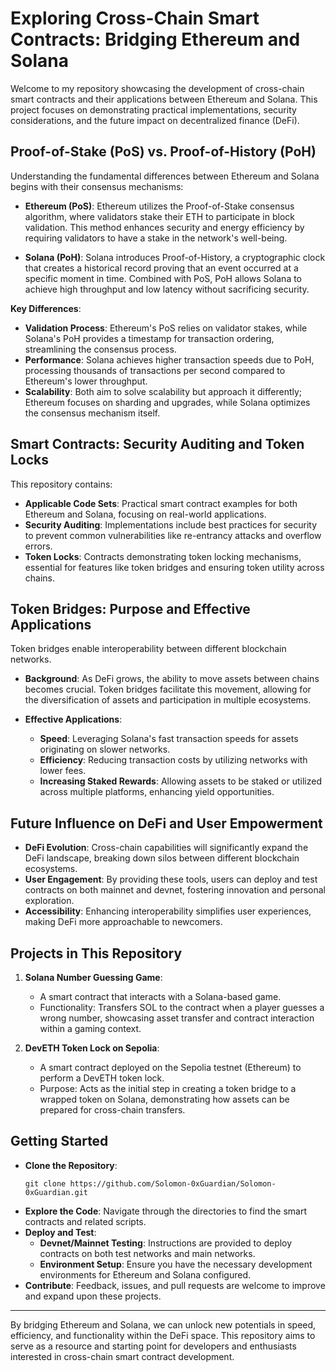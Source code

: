 # Exploring Cross-Chain Smart Contracts: Bridging Ethereum and Solana

Welcome to my repository showcasing the development of cross-chain smart contracts and their applications between Ethereum and Solana. This project focuses on demonstrating practical implementations, security considerations, and the future impact on decentralized finance (DeFi).

## Proof-of-Stake (PoS) vs. Proof-of-History (PoH)

Understanding the fundamental differences between Ethereum and Solana begins with their consensus mechanisms:

- **Ethereum (PoS)**: Ethereum utilizes the Proof-of-Stake consensus algorithm, where validators stake their ETH to participate in block validation. This method enhances security and energy efficiency by requiring validators to have a stake in the network's well-being.

- **Solana (PoH)**: Solana introduces Proof-of-History, a cryptographic clock that creates a historical record proving that an event occurred at a specific moment in time. Combined with PoS, PoH allows Solana to achieve high throughput and low latency without sacrificing security.

**Key Differences**:
- **Validation Process**: Ethereum's PoS relies on validator stakes, while Solana's PoH provides a timestamp for transaction ordering, streamlining the consensus process.
- **Performance**: Solana achieves higher transaction speeds due to PoH, processing thousands of transactions per second compared to Ethereum's lower throughput.
- **Scalability**: Both aim to solve scalability but approach it differently; Ethereum focuses on sharding and upgrades, while Solana optimizes the consensus mechanism itself.

## Smart Contracts: Security Auditing and Token Locks

This repository contains:

- **Applicable Code Sets**: Practical smart contract examples for both Ethereum and Solana, focusing on real-world applications.
- **Security Auditing**: Implementations include best practices for security to prevent common vulnerabilities like re-entrancy attacks and overflow errors.
- **Token Locks**: Contracts demonstrating token locking mechanisms, essential for features like token bridges and ensuring token utility across chains.

## Token Bridges: Purpose and Effective Applications

Token bridges enable interoperability between different blockchain networks.

- **Background**: As DeFi grows, the ability to move assets between chains becomes crucial. Token bridges facilitate this movement, allowing for the diversification of assets and participation in multiple ecosystems.
  
- **Effective Applications**:
  - **Speed**: Leveraging Solana's fast transaction speeds for assets originating on slower networks.
  - **Efficiency**: Reducing transaction costs by utilizing networks with lower fees.
  - **Increasing Staked Rewards**: Allowing assets to be staked or utilized across multiple platforms, enhancing yield opportunities.

## Future Influence on DeFi and User Empowerment

- **DeFi Evolution**: Cross-chain capabilities will significantly expand the DeFi landscape, breaking down silos between different blockchain ecosystems.
- **User Engagement**: By providing these tools, users can deploy and test contracts on both mainnet and devnet, fostering innovation and personal exploration.
- **Accessibility**: Enhancing interoperability simplifies user experiences, making DeFi more approachable to newcomers.

## Projects in This Repository

1. **Solana Number Guessing Game**:
   - A smart contract that interacts with a Solana-based game.
   - Functionality: Transfers SOL to the contract when a player guesses a wrong number, showcasing asset transfer and contract interaction within a gaming context.

2. **DevETH Token Lock on Sepolia**:
   - A smart contract deployed on the Sepolia testnet (Ethereum) to perform a DevETH token lock.
   - Purpose: Acts as the initial step in creating a token bridge to a wrapped token on Solana, demonstrating how assets can be prepared for cross-chain transfers.

## Getting Started

- **Clone the Repository**:
  ```
  git clone https://github.com/Solomon-0xGuardian/Solomon-0xGuardian.git
  ```
- **Explore the Code**: Navigate through the directories to find the smart contracts and related scripts.
- **Deploy and Test**:
  - **Devnet/Mainnet Testing**: Instructions are provided to deploy contracts on both test networks and main networks.
  - **Environment Setup**: Ensure you have the necessary development environments for Ethereum and Solana configured.
- **Contribute**: Feedback, issues, and pull requests are welcome to improve and expand upon these projects.

---

By bridging Ethereum and Solana, we can unlock new potentials in speed, efficiency, and functionality within the DeFi space. This repository aims to serve as a resource and starting point for developers and enthusiasts interested in cross-chain smart contract development.


<!--
**Solomon-0xGuardian/Solomon-0xGuardian** is a ✨ _special_ ✨ repository because its `README.md` (this file) appears on your GitHub profile.

Here are some ideas to get you started:

- 🔭 I’m currently working on ...
- 🌱 I’m currently learning ...
- 👯 I’m looking to collaborate on ...
- 🤔 I’m looking for help with ...
- 💬 Ask me about ...
- 📫 How to reach me: ...
- 😄 Pronouns: ...
- ⚡ Fun fact: ...
-->
